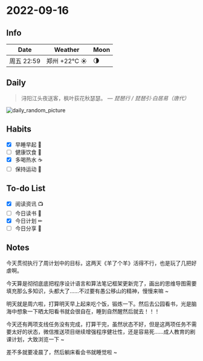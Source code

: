# 2022-09-16

## Info

| Date           | Weather      | Moon |
| -------------- | ------------ | ---- |
| 周五 22:59 | 郑州 +22°C ☀️   | 🌗 |

## Daily

> 浔阳江头夜送客，枫叶荻花秋瑟瑟。
> — *琵琶行 / 琵琶引·白居易（唐代）*

![daily_random_picture](https://images.unsplash.com/photo-1506333438925-a6203045b492?crop=entropy&cs=tinysrgb&fit=crop&fm=jpg&h=1080&ixid=MnwxfDB8MXxyYW5kb218MHx8bW91bnRhaW4sd2F0ZXIsbGFuZHNjYXBlLGdhbGF4eSxjaXR5fHx8fHx8MTY2MzM0MDM5MQ&ixlib=rb-1.2.1&q=80&utm_campaign=api-credit&utm_medium=referral&utm_source=unsplash_source&w=1920)

## Habits

- [x] 早睡早起 🌃
- [ ] 健康饮食 🥗
- [x] 多喝热水 ☕️
- [ ] 保持运动 💪

## To-do List

- [x] 阅读资讯 📺
- [ ] 今日读书 📖
- [x] 今日计划 ✏
- [ ] 今日分享 📌

## Notes

今天贯彻执行了周计划中的目标，这两天《羊了个羊》活得不行，也是玩了几把好虐啊。

今天算是彻彻底底把程序设计语言和算法笔记框架更新完了，画出的思维导图需要填充那么多知识，头都大了……不过要有愚公移山的精神，慢慢来嘛 ~

明天就是周六啦，打算明天早上起来吃个饭，锻炼一下。然后去公园看书，光是脑海中想象一下晒太阳看书就会很自在，睡到自然醒然后就去！！！

今天还有两项支线任务没有完成，打算干完，虽然状态不好，但是这两项任务不需要太好的状态，微信推送项目继续增强程序健壮性，还是容易死……成人教育的刷课计划，大致浏览一下 ~

差不多就要凌晨了，然后躺床看会书就睡觉啦 ~

